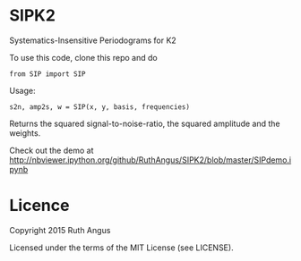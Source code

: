 # SIPK2
Systematics-Insensitive Periodograms for K2

To use this code, clone this repo and do

`from SIP import SIP`

Usage:

`s2n, amp2s, w = SIP(x, y, basis, frequencies)`

Returns the squared signal-to-noise-ratio, the squared amplitude and the
weights.

Check out the demo at http://nbviewer.ipython.org/github/RuthAngus/SIPK2/blob/master/SIPdemo.ipynb

# Licence

Copyright 2015 Ruth Angus

Licensed under the terms of the MIT License (see LICENSE).
